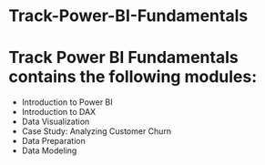 # Track-Power-BI-Fundamentals

# Track Power BI Fundamentals contains the following modules:
- Introduction to Power BI
- Introduction to DAX
- Data Visualization
- Case Study: Analyzing Customer Churn
- Data Preparation
- Data Modeling

